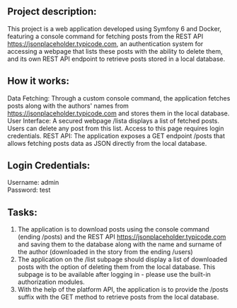 ## Project description:
This project is a web application developed using Symfony 6 and Docker, featuring a console command for fetching posts from the REST API https://jsonplaceholder.typicode.com, an authentication system for accessing a webpage that lists these posts with the ability to delete them, and its own REST API endpoint to retrieve posts stored in a local database.

## How it works:
Data Fetching: Through a custom console command, the application fetches posts along with the authors' names from https://jsonplaceholder.typicode.com and stores them in the local database.
User Interface: A secured webpage /lista displays a list of fetched posts. Users can delete any post from this list. Access to this page requires login credentials.
REST API: The application exposes a GET endpoint /posts that allows fetching posts data as JSON directly from the local database.

## Login Credentials:
Username: admin <br/>
Password: test

## Tasks:
1. The application is to download posts using the console command (ending /posts) and the REST API https://jsonplaceholder.typicode.com and saving them to the database along with the name and surname of the author (downloaded in the story from the ending /users)
2. The application on the /list subpage should display a list of downloaded posts with the option of deleting them from the local database. This subpage is to be available after logging in - please use the built-in authorization modules.
3. With the help of the platform API, the application is to provide the /posts suffix with the GET method to retrieve posts from the local database.
